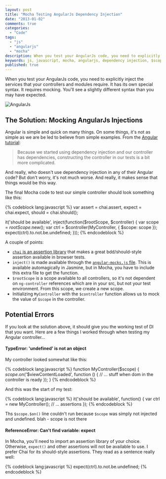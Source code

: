 ```yaml
---
layout: post
title: "Mocha Testing AngularJs Dependency Injection"
date: "2013-01-02"
comments: true
categories:
  - "Code"
tags:
  - "js"
  - "angularjs"
  - "mocha"
description: When you test your AngularJs code, you need to explicitly inject the services your controllers and modules require.
keywords: js, javascript, mocha, angularjs, dependency injection, $scope
published: true
---
```


When you test your AngularJs code, you need to explicitly inject the services that your controllers and modules require.  It has its own special syntax.  It requires mocking.  You'll see a slightly different syntax than you may have expected.

![AngularJs](http://i.imgur.com/wVBKD.png)

<!--more-->

## The Solution: Mocking AngularJs Injections

Angular is simple and quick on many things.  On some things, it's not as simple as we are be led to believe from simple examples.  From the [Angular tutorial](http://docs.angularjs.org/tutorial/step_05):

> Because we started using dependency injection and our controller has dependencies, constructing the controller in our tests is a bit more complicated.

And really, who doesn't use dependency injection in any of their Angular code?  But don't worry, it's not much worse.  And really, it makes sense that things would be this way.

The final Mocha code to test our simple controller should look something like this:

{% codeblock lang:javascript %}
  var assert = chai.assert,
    expect = chai.expect,
    should = chai.should();

  it('should be available', inject(function($rootScope, $controller) {
    var scope = $rootScope.$new();
    var ctrl = $controller(MyController, {
      $scope: scope
    });
    expect(ctrl).to.not.be.undefined;
  }));
{% endcodeblock %}

A couple of points:

- [`chai` is an assertion library](http://chaijs.com/api/bdd/) that makes a great bdd/should-style assertion available in browser tests.
- `inject()` is made available through the [`angular-mocks.js` file](https://github.com/angular/angular-seed/blob/master/test/lib/angular/angular-mocks.js).  This is available automagically in Jasmine, but in Mocha, you have to include this extra file to get the function.
- `$rootScope` is a scope available to all controllers, so it's not dependent on `ng-controller` references which are in your src, but not your test environment.  From this scope, we create a new scope.
- Initializing `MyController` with the `$controller` function allows us to mock the value of `$scope` in the controller.

## Potential Errors

If you look at the solution above, it should give you the working test of DI that you want.  Here are a few things I worked through when testing my Angular controller...

#### TypeError: 'undefined' is not an object

My controller looked somewhat like this:

{% codeblock lang:javascript %}
function MyController($scope) {
  $scope.$on('$viewContentLoaded', function () {
    // ... stuff when dom in the controller is ready
  });
}
{% endcodeblock %}

And this was the start of my test:

{% codeblock lang:javascript %}
  it('should be available', function() {
    var ctrl = new MyController();
    // ... assertions
  });
{% endcodeblock %}

Ths `$scope.$on()` line couldn't run because `$scope` was simply not injected and undefined.
blah - scope is not there

#### ReferenceError: Can't find variable: expect

In Mocha, you'll need to import an assertion library of your choice.  Otherwise, `expect()` and other assertions will not be available to use.  I prefer Chai for its should-style assertions.  They read as a sentence really well:

{% codeblock lang:javascript %}
    expect(ctrl).to.not.be.undefined;
{% endcodeblock %}
